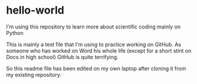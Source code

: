 # hello-world
I'm using this repository to learn more about scientific coding mainly on Python

This is mainly a test file that I'm using to practice working on GitHub.
As someone who has worked on Word his whole life (except for a short stint on Docs in high school)
GitHub is quite terrifying.

So this readme file has been edited on my own laptop after cloning it from my existing repository.
